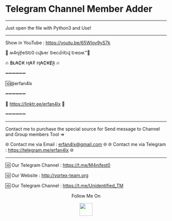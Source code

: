 # Telegram Channel Member Adder
***
 Just open the file with Python3 and Use!
***

Show in YouTube : https://youtu.be/65WIov9yS7k


👊 ʍ4ղíƒҽՏԵ0 ϲվҍҽɾ ՏҽϲմɾíԵվ Եҽɑʍ™💪

🔥 ฿Ⱡ₳₵₭ Ⱨ₳₮ Ⱨ₳₵₭ɆⱤ 🔥

➖➖➖➖➖➖

🆔@erfan4lx

➖➖➖➖➖➖

💢 https://linktr.ee/erfan4lx 💢

➖➖➖➖➖➖
***
Contact me to purchase the special source for Send message to Channel and Group members Tool =>

🌐 Contact me via Email : erfan4lx@gmail.com 🌐
🌐 Contact me via Telegram : https://telegram.me/erfan4lx 🌐
***



🆔 Our Telegram Channel : https://t.me/M4nifest0

🆔 Our Website : http://vortex-team.org

🆔 Our Telegram Channel : https://t.me/Unidentified_TM

<p align="center">
  Follow Me On
</p>
<p align="center">
  <a href="https://www.youtube.com/c/erfan4lx?sub_confirmation=1">
    <img src="https://www.iconsdb.com/icons/preview/black/youtube-4-xxl.png" width="40" height="40">
  </a>
</p>
